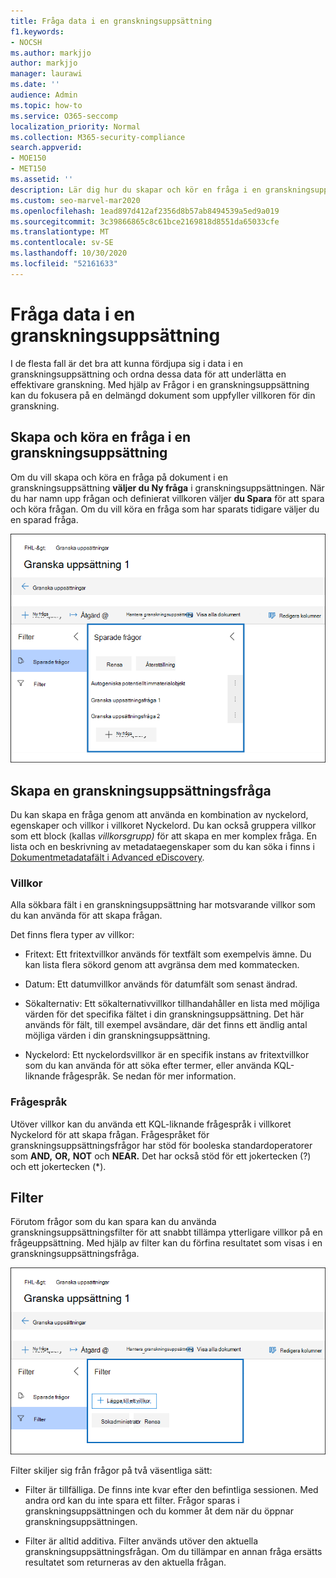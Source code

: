 ```yaml
---
title: Fråga data i en granskningsuppsättning
f1.keywords:
- NOCSH
ms.author: markjjo
author: markjjo
manager: laurawi
ms.date: ''
audience: Admin
ms.topic: how-to
ms.service: O365-seccomp
localization_priority: Normal
ms.collection: M365-security-compliance
search.appverid:
- MOE150
- MET150
ms.assetid: ''
description: Lär dig hur du skapar och kör en fråga i en granskningsuppsättning för att ordna data för en effektivare granskning i Advanced eDiscovery ärende.
ms.custom: seo-marvel-mar2020
ms.openlocfilehash: 1ead897d412af2356d8b57ab8494539a5ed9a019
ms.sourcegitcommit: 3c39866865c8c61bce2169818d8551da65033cfe
ms.translationtype: MT
ms.contentlocale: sv-SE
ms.lasthandoff: 10/30/2020
ms.locfileid: "52161633"
---
```

# <a name="query-the-data-in-a-review-set"></a>Fråga data i en granskningsuppsättning

I de flesta fall är det bra att kunna fördjupa sig i data i en granskningsuppsättning och ordna dessa data för att underlätta en effektivare granskning. Med hjälp av Frågor i en granskningsuppsättning kan du fokusera på en delmängd dokument som uppfyller villkoren för din granskning.

## <a name="creating-and-running-a-query-in-a-review-set"></a>Skapa och köra en fråga i en granskningsuppsättning

Om du vill skapa och köra en fråga på dokument i en granskningsuppsättning **väljer du Ny fråga** i granskningsuppsättningen. När du har namn upp frågan och definierat villkoren väljer **du Spara** för att spara och köra frågan. Om du vill köra en fråga som har sparats tidigare väljer du en sparad fråga.

![Granska uppsättningsfrågor](../media/AeDReviewSetQueries.png)

## <a name="building-a-review-set-query"></a>Skapa en granskningsuppsättningsfråga

Du kan skapa en fråga genom att använda en kombination av nyckelord, egenskaper och villkor i villkoret Nyckelord. Du kan också gruppera villkor som ett block (kallas *villkorsgrupp)* för att skapa en mer komplex fråga. En lista och en beskrivning av metadataegenskaper som du kan söka i finns i [Dokumentmetadatafält i Advanced eDiscovery](document-metadata-fields-in-Advanced-eDiscovery.md).

### <a name="conditions"></a>Villkor

Alla sökbara fält i en granskningsuppsättning har motsvarande villkor som du kan använda för att skapa frågan.

Det finns flera typer av villkor:

- Fritext: Ett fritextvillkor används för textfält som exempelvis ämne. Du kan lista flera sökord genom att avgränsa dem med kommatecken.

- Datum: Ett datumvillkor används för datumfält som senast ändrad.

- Sökalternativ: Ett sökalternativvillkor tillhandahåller en lista med möjliga värden för det specifika fältet i din granskningsuppsättning. Det här används för fält, till exempel avsändare, där det finns ett ändlig antal möjliga värden i din granskningsuppsättning.

- Nyckelord: Ett nyckelordsvillkor är en specifik instans av fritextvillkor som du kan använda för att söka efter termer, eller använda KQL-liknande frågespråk. Se nedan för mer information.

### <a name="query-language"></a>Frågespråk

Utöver villkor kan du använda ett KQL-liknande frågespråk i villkoret Nyckelord för att skapa frågan. Frågespråket för granskningsuppsättningsfrågor har stöd för booleska standardoperatorer som **AND,** **OR,** **NOT** och **NEAR.** Det har också stöd för ett jokertecken (?) och ett jokertecken (*).

## <a name="filters"></a>Filter

Förutom frågor som du kan spara kan du använda granskningsuppsättningsfilter för att snabbt tillämpa ytterligare villkor på en frågeuppsättning. Med hjälp av filter kan du förfina resultatet som visas i en granskningsuppsättningsfråga.

![Filter för granskningsuppsättning](../media/AeDReviewSetFilters.png)

Filter skiljer sig från frågor på två väsentliga sätt:

- Filter är tillfälliga. De finns inte kvar efter den befintliga sessionen. Med andra ord kan du inte spara ett filter. Frågor sparas i granskningsuppsättningen och du kommer åt dem när du öppnar granskningsuppsättningen.

- Filter är alltid additiva. Filter används utöver den aktuella granskningsuppsättningsfrågan. Om du tillämpar en annan fråga ersätts resultatet som returneras av den aktuella frågan.
